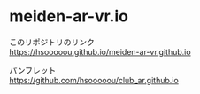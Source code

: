 # meiden-ar-vr.io

このリポジトリのリンク<br>
https://hsooooou.github.io/meiden-ar-vr.github.io<br>


パンフレット<br>
https://github.com/hsooooou/club_ar.github.io


